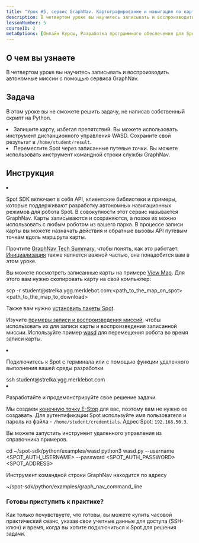 ```yaml
---
title: "Урок #5, сервис GraphNav. Картографирование и навигация по карте"
description: В четвертом уроке вы научитесь записывать и воспроизводить автономные миссии с помощью сервиса GraphNav.
lessonNumber: 5
courseID: 2
metaOptions: [Онлайн Курсы, Разработка программного обеспечения для Spot от Boston Dynamics]
---
```



<section class="container__reg">

## О чем вы узнаете

В четвертом уроке вы научитесь записывать и воспроизводить автономные миссии с помощью сервиса GraphNav.

</section>


<section class="container__reg">

## Задача

В этом уроке вы не сможете решить задачу, не написав собственный скрипт на Python.

<List type="numbers">
<li>Запишите карту, избегая препятствий. Вы можете использовать инструмент дистанционного управления WASD. Сохраните свой результат в <code>/home/student/result</code>.</li>
<li>Переместите Spot через записанные путевые точки. Вы можете использовать инструмент командной строки службы GraphNav.</li>
</List>

</section>

<section class="container__reg">

## Инструкция

<List type="numbers">

<li>

Spot SDK включает в себя API, клиентские библиотеки и примеры, которые поддерживают разработку автономных навигационных режимов для робота Spot. В совокупности этот сервис называется GraphNav. Карты записываются и сохраняются, а позже их можно использовать с любым роботом из вашего парка. В процессе записи карты вы можете назначать действия и обратные вызовы API путевым точкам вдоль маршрута карты.

Прочтите [GraphNav Tech Summary](https://dev.bostondynamics.com/docs/concepts/autonomy/graphnav_tech_summary), чтобы понять, как это работает. [Инициализация](https://dev.bostondynamics.com/docs/concepts/autonomy/initialization) также является важной частью, она понадобится вам в этом уроке.

Вы можете посмотреть записанные карты на примере [View Map](https://github.com/boston-dynamics/spot-sdk/tree/master/python/examples/graph_nav_view_map). Для этого вам нужно скопировать карту на свой компьютер:

<lessonCodeWrapper language="python" codeClass="big-code">
scp -r student@strelka.ygg.merklebot.com:&lt;path_to_the_map_on_spot&gt; &lt;path_to_the_map_to_download&gt;
</lessonCodeWrapper>

Также вам нужно [установить пакеты Spot](https://github.com/boston-dynamics/spot-sdk/blob/master/docs/python/quickstart.md#install-spot-python-package).

Изучите [примеры записи и воспроизведения миссий](https://github.com/boston-dynamics/spot-sdk/tree/master/python/examples/graph_nav_command_line), чтобы использовать их для записи карты и воспроизведения записанной миссии. Используйте пример [wasd](https://github.com/boston-dynamics/spot-sdk/tree/master/python/examples/wasd) для перемещения робота во время записи карты.

</li>

<li>

Подключитесь к Spot с терминала или с помощью функции удаленного выполнения вашей среды разработки.

<lessonCodeWrapper language="bash">
ssh student@strelka.ygg.merklebot.com
</lessonCodeWrapper>

</li>

<li>

Разработайте и продемонстрируйте свое решение задачи.

Мы создаем [конечную точку E-Stop](https://dev.bostondynamics.com/python/examples/estop/readme) для вас, поэтому вам не нужно ее создавать. Для аутентификации Spot используйте имя пользователя и пароль из файла - <code>/home/student/credentials</code>. Адрес Spot: <code>192.168.50.3</code>.

Вы можете запустить инструмент удаленного управления из справочника примеров.

<lessonCodeWrapper language="bash">
cd ~/spot-sdk/python/examples/wasd
python3 wasd.py --username &lt;SPOT_AUTH_USERNAME&gt; --password &lt;SPOT_AUTH_PASSWORD&gt; &lt;SPOT_ADDRESS&gt;
</lessonCodeWrapper>

Инструмент командной строки GraphNav находится по адресу

<lessonCodeWrapper language="bash">
~/spot-sdk/python/examples/graph_nav_command_line
</lessonCodeWrapper>

</li>

</List>
</section>

<section class="container__reg">

### Готовы приступить к практике?

Как только почувствуете, что готовы, вы можете купить часовой практический сеанс, указав свои учетные данные для доступа (SSH-ключ) и время, когда вы хотите подключиться к Spot для решения задачи.

##### <LessonButtonLink src="https://dapp.spot-sdk.education/#/checkout" text="Арендовать Spot" />

</section>